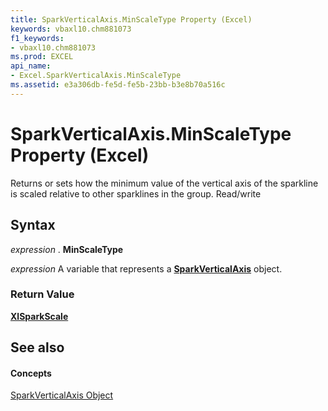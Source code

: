 ```yaml
---
title: SparkVerticalAxis.MinScaleType Property (Excel)
keywords: vbaxl10.chm881073
f1_keywords:
- vbaxl10.chm881073
ms.prod: EXCEL
api_name:
- Excel.SparkVerticalAxis.MinScaleType
ms.assetid: e3a306db-fe5d-fe5b-23bb-b3e8b70a516c
---
```



# SparkVerticalAxis.MinScaleType Property (Excel)

Returns or sets how the minimum value of the vertical axis of the sparkline is scaled relative to other sparklines in the group. Read/write


## Syntax

 _expression_ . **MinScaleType**

 _expression_ A variable that represents a **[SparkVerticalAxis](sparkverticalaxis-object-excel.md)** object.


### Return Value

 **[XlSparkScale](xlsparkscale-enumeration-excel.md)**


## See also


#### Concepts


[SparkVerticalAxis Object](sparkverticalaxis-object-excel.md)


